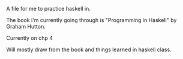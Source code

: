 A file for me to practice haskell in.

The book i'm currently going through is "Programming in Haskell" by Graham
Hutton.

Currently on chp 4

Will mostly draw from the book and things learned in haskell class.
